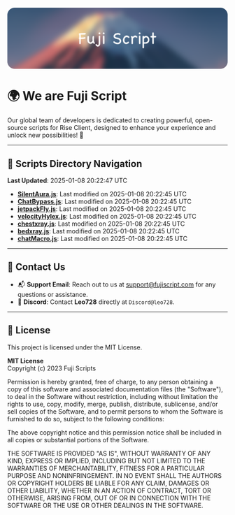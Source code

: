 ![Banner](.github/b.webp)

# 🌍 **We are Fuji Script**

Our global team of developers is dedicated to creating powerful, open-source scripts for Rise Client, designed to enhance your experience and unlock new possibilities! 🌟

---
<!-- SCRIPTS_NAVIGATION_START -->
## 📂 **Scripts Directory Navigation**

**Last Updated**: 2025-01-08 20:22:47 UTC

- **[SilentAura.js](scripts/SilentAura.js)**: Last modified on 2025-01-08 20:22:45 UTC
- **[ChatBypass.js](scripts/ChatBypass.js)**: Last modified on 2025-01-08 20:22:45 UTC
- **[jetpackFly.js](scripts/jetpackFly.js)**: Last modified on 2025-01-08 20:22:45 UTC
- **[velocityHylex.js](scripts/velocityHylex.js)**: Last modified on 2025-01-08 20:22:45 UTC
- **[chestxray.js](scripts/chestxray.js)**: Last modified on 2025-01-08 20:22:45 UTC
- **[bedxray.js](scripts/bedxray.js)**: Last modified on 2025-01-08 20:22:45 UTC
- **[chatMacro.js](scripts/chatMacro.js)**: Last modified on 2025-01-08 20:22:45 UTC

<!-- SCRIPTS_NAVIGATION_END -->

---

## 💬 **Contact Us**  
- 📬 **Support Email**: Reach out to us at [support@fujiscript.com](mailto:support@fujiscript.com) for any questions or assistance.  
- 💬 **Discord**: Contact **Leo728** directly at `Discord@leo728`.

---

## 📜 **License**

This project is licensed under the MIT License.  

**MIT License**  
Copyright (c) 2023 Fuji Scripts  

Permission is hereby granted, free of charge, to any person obtaining a copy of this software and associated documentation files (the "Software"), to deal in the Software without restriction, including without limitation the rights to use, copy, modify, merge, publish, distribute, sublicense, and/or sell copies of the Software, and to permit persons to whom the Software is furnished to do so, subject to the following conditions:  

The above copyright notice and this permission notice shall be included in all copies or substantial portions of the Software.  

THE SOFTWARE IS PROVIDED "AS IS", WITHOUT WARRANTY OF ANY KIND, EXPRESS OR IMPLIED, INCLUDING BUT NOT LIMITED TO THE WARRANTIES OF MERCHANTABILITY, FITNESS FOR A PARTICULAR PURPOSE AND NONINFRINGEMENT. IN NO EVENT SHALL THE AUTHORS OR COPYRIGHT HOLDERS BE LIABLE FOR ANY CLAIM, DAMAGES OR OTHER LIABILITY, WHETHER IN AN ACTION OF CONTRACT, TORT OR OTHERWISE, ARISING FROM, OUT OF OR IN CONNECTION WITH THE SOFTWARE OR THE USE OR OTHER DEALINGS IN THE SOFTWARE.  
